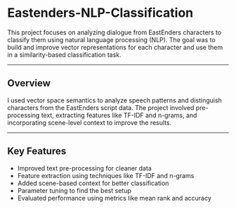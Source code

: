 # Eastenders-NLP-Classification

This project focuses on analyzing dialogue from EastEnders characters to classify them using natural language processing (NLP). The goal was to build and improve vector representations for each character and use them in a similarity-based classification task.

---

## Overview

I used vector space semantics to analyze speech patterns and distinguish characters from the EastEnders script data. The project involved pre-processing text, extracting features like TF-IDF and n-grams, and incorporating scene-level context to improve the results.

---

## Key Features

- Improved text pre-processing for cleaner data
- Feature extraction using techniques like TF-IDF and n-grams
- Added scene-based context for better classification
- Parameter tuning to find the best setup
- Evaluated performance using metrics like mean rank and accuracy
